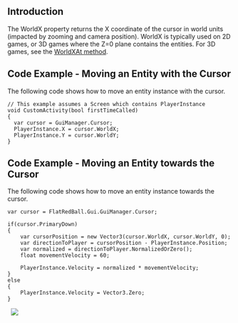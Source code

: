 ## Introduction

The WorldX property returns the X coordinate of the cursor in world units (impacted by zooming and camera position). WorldX is typically used on 2D games, or 3D games where the Z=0 plane contains the entities. For 3D games, see the [WorldXAt method](/documentation/api/flatredball/flatredball-gui/flatredball-gui-cursor/flatredball-gui-cursor-worldxat.md).

## Code Example - Moving an Entity with the Cursor

The following code shows how to move an entity instance with the cursor.

    // This example assumes a Screen which contains PlayerInstance
    void CustomActivity(bool firstTimeCalled)
    {
      var cursor = GuiManager.Cursor;
      PlayerInstance.X = cursor.WorldX;
      PlayerInstance.Y = cursor.WorldY;
    }

## Code Example - Moving an Entity towards the Cursor

The following code shows how to move an entity instance towards the cursor.

    var cursor = FlatRedBall.Gui.GuiManager.Cursor;

    if(cursor.PrimaryDown)
    {
        var cursorPosition = new Vector3(cursor.WorldX, cursor.WorldY, 0);
        var directionToPlayer = cursorPosition - PlayerInstance.Position;
        var normalized = directionToPlayer.NormalizedOrZero();
        float movementVelocity = 60;

        PlayerInstance.Velocity = normalized * movementVelocity;
    }
    else
    {
        PlayerInstance.Velocity = Vector3.Zero;
    }

  [![](/wp-content/uploads/2021/07/19_08-21-23.gif)](/wp-content/uploads/2021/07/19_08-21-23.gif)    
